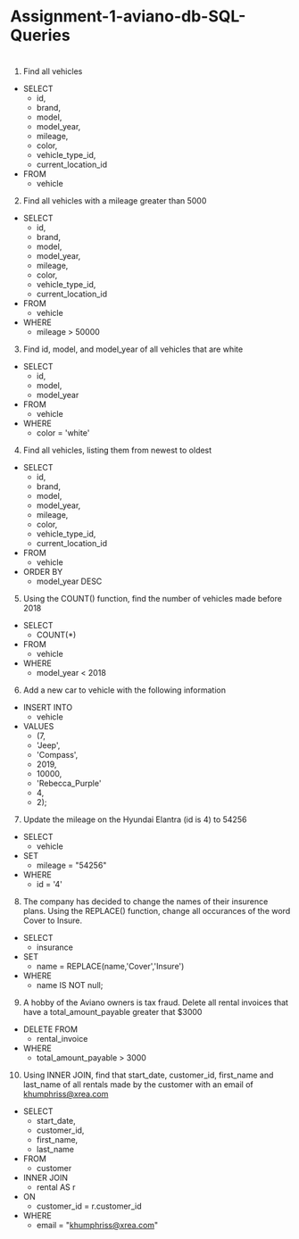 # Assignment-1-aviano-db-SQL-Queries
#
1. Find all vehicles
  - SELECT
    - id,
    - brand,
    - model,
    - model_year,
    - mileage,
    - color,
    - vehicle_type_id,
    - current_location_id
  - FROM
    - vehicle
2. Find all vehicles with a mileage greater than 5000
  - SELECT
    - id,
    - brand,
    - model,
    - model_year,
    - mileage,
    - color,
    - vehicle_type_id,
    - current_location_id
  - FROM
    - vehicle
  - WHERE
    - mileage > 50000
3. Find id, model, and model_year of all vehicles that are white
  - SELECT
    - id,
    - model,
    - model_year
  - FROM
    - vehicle
  - WHERE
    - color = 'white'
4. Find all vehicles, listing them from newest to oldest
  - SELECT
    - id,
    - brand,
    - model,
    - model_year,
    - mileage,
    - color,
    - vehicle_type_id,
    - current_location_id
  - FROM
    - vehicle
  - ORDER BY
    - model_year DESC
5. Using the COUNT() function, find the number of vehicles made before 2018
  - SELECT
    - COUNT(*)
  - FROM
    - vehicle
  - WHERE
    - model_year < 2018
6. Add a new car to vehicle with the following information
  - INSERT INTO
    - vehicle
  - VALUES
    - (7,
    - 'Jeep',
    - 'Compass',
    - 2019,
    - 10000,
    - 'Rebecca_Purple'
    - 4,
    - 2);
7. Update the mileage on the Hyundai Elantra (id is 4) to 54256
  - SELECT
    - vehicle
  - SET
    - mileage = "54256"
  - WHERE
    - id = '4'
8. The company has decided to change the names of their insurence plans. Using the REPLACE() function, change all occurances of the word Cover to Insure.
  - SELECT
    - insurance
  - SET
    - name = REPLACE(name,'Cover','Insure')
  - WHERE
    - name IS NOT null;
9. A hobby of the Aviano owners is tax fraud. Delete all rental invoices that have a total_amount_payable greater that $3000
  - DELETE FROM
    - rental_invoice
  - WHERE
    - total_amount_payable > 3000
10. Using INNER JOIN, find that start_date, customer_id, first_name and last_name of all rentals made by the customer with an email of khumphriss@xrea.com
  - SELECT
    - start_date,
    - customer_id,
    - first_name,
    - last_name
  - FROM
    - customer
  - INNER JOIN
    - rental AS r
  - ON
    - customer_id = r.customer_id
  - WHERE
    - email = "khumphriss@xrea.com"
